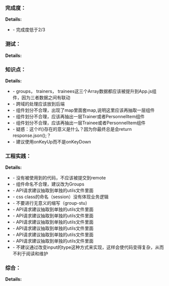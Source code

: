 ### 完成度：


__Details:__

- \- 完成度低于2/3

### 测试：


__Details:__



### 知识点：


__Details:__

- \- groups， trainers， trainees这三个Array数据都应该被提升到App.js组件，因为三者数据之间有联动
- \- 跨域的处理应该放到后端
- \- 组件划分不合理，出现了map里面套map,说明这里应该再抽取一层组件
- \- 组件划分不合理，应该再抽出一层Trainer或者PersonnelItem组件
- \- 组件划分不合理，应该再抽出一层Trainee或者PersonnelItem组件
- \- 疑惑：这个if()存在的意义是什么？因为你最终总是会return response.json();？
- \- 建议使用onKeyUp而不是onKeyDown

### 工程实践：


__Details:__

- \- 没有被使用到的代码，不应该被提交到remote
- \- 组件命名不合理，建议改为Groups
- \- API请求建议抽取到单独的utils文件里面
- \- css class的命名（session）没有体现业务逻辑
- \-  不要进行无意义的缩写（group-stu）
- \- API请求建议抽取到单独的utils文件里面
- \- API请求建议抽取到单独的utils文件里面
- \- API请求建议抽取到单独的utils文件里面
- \- API请求建议抽取到单独的utils文件里面
- \- API请求建议抽取到单独的utils文件里面
- \- API请求建议抽取到单独的utils文件里面
- \- 不建议通过改变input的type这种方式来实现，这样会使代码变得复杂，从而不利于阅读和维护

### 综合：


__Details:__



